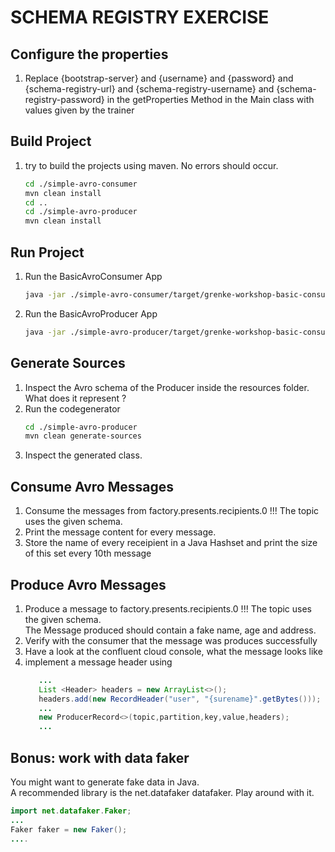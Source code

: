 # SCHEMA REGISTRY EXERCISE
## Configure the properties
1. Replace {bootstrap-server} and {username} and {password} and {schema-registry-url} and {schema-registry-username} and {schema-registry-password} in the getProperties Method in the Main class with values given by the trainer
## Build Project
1. try to build the projects using maven. No errors should occur. 
   ```sh 
   cd ./simple-avro-consumer
   mvn clean install
   cd ..
   cd ./simple-avro-producer
   mvn clean install
   ```
## Run Project
1. Run the BasicAvroConsumer App
   ```sh 
   java -jar ./simple-avro-consumer/target/grenke-workshop-basic-consumer.jar
   ```
2. Run the BasicAvroProducer App
   ```sh 
   java -jar ./simple-avro-producer/target/grenke-workshop-basic-consumer.jar
   ```

## Generate Sources
1. Inspect the Avro schema of the Producer inside the resources folder. What does it represent ?
2. Run the codegenerator
   ```sh
   cd ./simple-avro-producer
   mvn clean generate-sources
   ```
3. Inspect the generated class.

## Consume Avro Messages
1. Consume the messages from factory.presents.recipients.0 !!! The topic uses the given schema.
2. Print the message content for every message.
3. Store the name of every receipient in a Java Hashset and print the size of this set every 10th message

## Produce Avro Messages
1. Produce a message to factory.presents.recipients.0 !!! The topic uses the given schema.  
   The Message produced should contain a fake name, age and address.
2. Verify with the consumer that the message was produces successfully
3. Have a look at the confluent cloud console, what the message looks like
4. implement a message header using
   ```java 
      ...
      List <Header> headers = new ArrayList<>();
      headers.add(new RecordHeader("user", "{surename}".getBytes()));
      ...
      new ProducerRecord<>(topic,partition,key,value,headers);
      ...
   ```

## Bonus: work with data faker
You might want to generate fake data in Java.  
A recommended library is the net.datafaker datafaker.
Play around with it.
```java 
import net.datafaker.Faker;
...
Faker faker = new Faker();
....
```